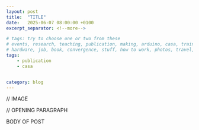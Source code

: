 ```yaml
---
layout: post
title:  "TITLE"
date:   2025-06-07 08:00:00 +0100
excerpt_separator: <!--more-->

# tags: try to choose one or two from these
# events, research, teaching, publication, making, arduino, casa, training
# hardware, job, book, convergence, stuff, how to work, photos, travel, home
tags: 
    - publication
    - casa


category: blog  
---
```


// IMAGE

// OPENING PARAGRAPH

<!--more-->

BODY OF POST